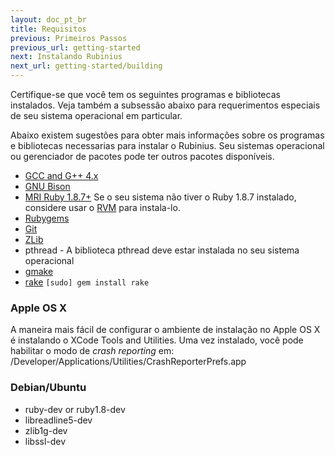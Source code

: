 ```yaml
---
layout: doc_pt_br
title: Requisitos
previous: Primeiros Passos
previous_url: getting-started
next: Instalando Rubinius
next_url: getting-started/building
---
```


Certifique-se que você tem os seguintes programas e bibliotecas instalados. Veja também 
a subsessão abaixo para requerimentos especiais de seu sistema operacional em 
particular.

Abaixo existem sugestões para obter mais informações sobre os programas e bibliotecas 
necessarias para instalar o Rubinius. Seu sistemas operacional ou gerenciador de pacotes 
pode ter outros pacotes disponíveis.

  * [GCC and G++ 4.x](http://gcc.gnu.org/)
  * [GNU Bison](http://www.gnu.org/software/bison/)
  * [MRI Ruby 1.8.7+](http://www.ruby-lang.org/) Se o seu sistema não tiver o 
    Ruby 1.8.7 instalado, considere usar o [RVM](https://rvm.beginrescueend.com/)
    para instala-lo.
  * [Rubygems](http://www.rubygems.org/)
  * [Git](http://git.or.cz/)
  * [ZLib](http://www.zlib.net/)
  * pthread - A biblioteca pthread deve estar instalada no seu sistema operacional
  * [gmake](http://savannah.gnu.org/projects/make/)
  * [rake](http://rake.rubyforge.org/) `[sudo] gem install rake`


### Apple OS X

A maneira mais fácil de configurar o ambiente de instalação no Apple OS X é instalando o 
XCode Tools and Utilities. Uma vez instalado, você pode habilitar o modo de _crash 
reporting_ em: /Developer/Applications/Utilities/CrashReporterPrefs.app


### Debian/Ubuntu

  * ruby-dev or ruby1.8-dev
  * libreadline5-dev
  * zlib1g-dev
  * libssl-dev
